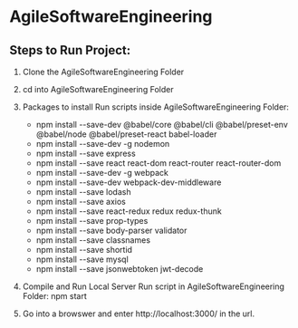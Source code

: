 # AgileSoftwareEngineering

## Steps to Run Project:
1. Clone the AgileSoftwareEngineering Folder
2. cd into AgileSoftwareEngineering Folder

3. Packages to install 
    Run scripts inside AgileSoftwareEngineering Folder:

    * npm install --save-dev @babel/core @babel/cli @babel/preset-env @babel/node @babel/preset-react babel-loader
    * npm install --save-dev -g nodemon
    * npm install --save express
    * npm install --save react react-dom react-router react-router-dom
    * npm install --save-dev -g webpack 
    * npm install --save-dev webpack-dev-middleware
    * npm install --save lodash
    * npm install --save axios
    * npm install --save react-redux redux redux-thunk
    * npm install --save prop-types
    * npm install --save body-parser validator
    * npm install --save classnames
    * npm install --save shortid
    * npm install --save mysql
    * npm install --save jsonwebtoken jwt-decode

4. Compile and Run Local Server
    Run script in AgileSoftwareEngineering Folder:
    npm start

5. Go into a browswer and enter http://localhost:3000/ in the url.
